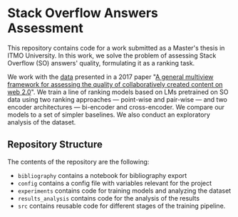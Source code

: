 # Stack Overflow Answers Assessment

This repository contains code for a work submitted as a Master's thesis in ITMO University. 
In this work, we solve the problem of assessing Stack Overflow (SO) answers' quality, formulating it as a ranking task.

We work with the [data](https://github.com/daniel-hasan/dalip-wiki-qa-dataset) presented in a 2017 paper "[A general multiview framework for assessing the quality of collaboratively created content on web 2.0](https://asistdl.onlinelibrary.wiley.com/doi/abs/10.1002/asi.23650)".
We train a line of ranking models based on LMs pretrained on SO data using two ranking approaches — point-wise and pair-wise — and two encoder architectures — bi-encoder and cross-encoder.
We compare our models to a set of simpler baselines.
We also conduct an exploratory analysis of the dataset.

## Repository Structure

The contents of the repository are the following:
* `bibliography` contains a notebook for bibliography export
* `config` contains a config file with variables relevant for the project
* `experiments` contains code for training models and analyzing the dataset
* `results_analysis` contains code for the analysis of the results
* `src` contains reusable code for different stages of the training pipeline.
